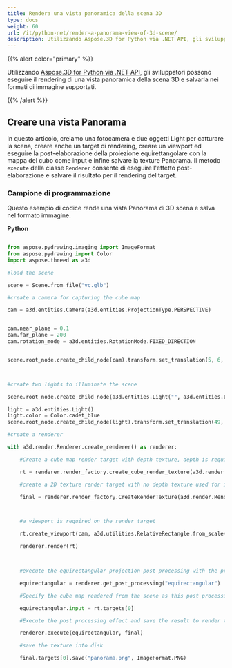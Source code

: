 ```yaml
---
title: Rendera una vista panoramica della scena 3D
type: docs
weight: 60
url: /it/python-net/render-a-panorama-view-of-3d-scene/
description: Utilizzando Aspose.3D for Python via .NET API, gli sviluppatori possono eseguire il rendering di una vista panoramica della scena 3D e salvare la visualizzazione nei formati di immagine supportati.
---
```

{{% alert color="primary" %}}

Utilizzando [Aspose.3D for Python via .NET API](https:#products.aspose.com/3d/python-net/), gli sviluppatori possono eseguire il rendering di una vista panoramica della scena 3D e salvarla nei formati di immagine supportati.

{{% /alert %}}
##  **Creare una vista Panorama**
In questo articolo, creiamo una fotocamera e due oggetti Light per catturare la scena, creare anche un target di rendering, creare un viewport ed eseguire la post-elaborazione della proiezione equirettangolare con la mappa del cubo come input e infine salvare la texture Panorama. Il metodo `execute` della classe `Renderer` consente di eseguire l'effetto post-elaborazione e salvare il risultato per il rendering del target.
###  **Campione di programmazione**
Questo esempio di codice rende una vista Panorama di 3D scena e salva nel formato immagine.

**Python**

```py

from aspose.pydrawing.imaging import ImageFormat
from aspose.pydrawing import Color
import aspose.threed as a3d

#load the scene

scene = Scene.from_file("vc.glb")

#create a camera for capturing the cube map

cam = a3d.entities.Camera(a3d.entities.ProjectionType.PERSPECTIVE)


cam.near_plane = 0.1
cam.far_plane = 200
cam.rotation_mode = a3d.entities.RotationMode.FIXED_DIRECTION


scene.root_node.create_child_node(cam).transform.set_translation(5, 6, 0);



#create two lights to illuminate the scene

scene.root_node.create_child_node(a3d.entities.Light("", a3d.entities.LightType.POINT).transform.set_translation(-10, 7, -10)

light = a3d.entities.Light()
light.color = Color.cadet_blue
scene.root_node.create_child_node(light).transform.set_translation(49, 0, 49)

#create a renderer

with a3d.render.Renderer.create_renderer() as renderer:

    #Create a cube map render target with depth texture, depth is required when rendering a scene.

    rt = renderer.render_factory.create_cube_render_texture(a3d.render.RenderParameters(False), 512, 512)

    #create a 2D texture render target with no depth texture used for image processing

    final = renderer.render_factory.CreateRenderTexture(a3d.render.RenderParameters(False, 32, 0, 0), 1024 * 3 , 1024)



    #a viewport is required on the render target

    rt.create_viewport(cam, a3d.utilities.RelativeRectangle.from_scale(0, 0, 1, 1))

    renderer.render(rt)



    #execute the equirectangular projection post-processing with the previous rendered cube map as input

    equirectangular = renderer.get_post_processing("equirectangular")

    #Specify the cube map rendered from the scene as this post processing's input

    equirectangular.input = rt.targets[0]

    #Execute the post processing effect and save the result to render target final

    renderer.execute(equirectangular, final)

    #save the texture into disk

    final.targets[0].save("panorama.png", ImageFormat.PNG)


```
